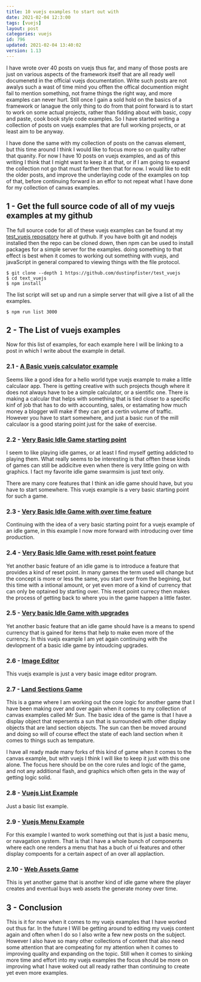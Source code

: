 ```yaml
---
title: 10 vuejs examples to start out with
date: 2021-02-04 12:3:00
tags: [vuejs]
layout: post
categories: vuejs
id: 796
updated: 2021-02-04 13:40:02
version: 1.13
---
```


I have wrote over 40 posts on vuejs thus far, and many of those posts are just on various aspects of the framework itself that are all ready well documenetd in the official vuejs documentation. Write such posts are not awalys such a wast of time mind you offten the offical documention might fail to mention something, not frame things the right way, and more examples can never hurt. Still once I gain a sold hold on the basics of a framework or lanague the only thing to do from that point forward is to start to work on some actual projects, rather than fidding about with basic, copy and paste, cook book style code examples. So I have started writing a collection of posts on vuejs examples that are full working projects, or at least aim to be anyway.

I have done the same with my collection of posts on the canvas element, but this time around I think I would like to focus more so on quality rather that quanity. For now I have 10 posts on vuejs examples, and as of this writing I think that I might want to keep it at that, or if I am going to expand the collection not go that must farther then that for now. I would like to edit the older posts, and improve the underlaying code of the examples on top of that, before continuing forward in an effor to not repeat what I have done for my collection of canvas examples.

<!-- more -->

## 1 - Get the full source code of all of my vuejs examples at my github

The full source code for all of these vuejs examples can be found at my [test\_vuejs reposatory](https://github.com/dustinpfister/test_vuejs) here at guthub. If you have bolth git and nodejs installed then the repo can be cloned down, then npm can be used to install packages for a simple server for the examples. doing something to that effect is best when it comes to working out something with vuejs, and javaScript in general compared to viewing things with the file protocol.

```
$ git clone --depth 1 https://github.com/dustinpfister/test_vuejs
$ cd text_vuejs
$ npm install
```

The list script will set up and run a simple server that will give a list of all the examples.

```
$ npm run list 3000
```

## 2 - The List of vuejs examples

Now for this list of examples, for each example here I will be linking to a post in which I write about the example in detail.

### 2.1 - [A Basic vuejs calculator example](/2020/02/14/vuejs-example-calculator)

Seems like a good idea for a hello world type vuejs example to make a little calculaor app. There is getting creative with such projects though where it does not always have to be a simple calculator, or a sientific one. There is making a calcular that helps with something that is tied closer to a specific kinf of job that has to do with accounting, sales, or estamating how much money a blogger will make if they can get a certin volume of traffic. However you have to start somewhere, and just a basic run of the mill calculaor is a good staring point just for the sake of exercise.

### 2.2 - [Very Basic Idle Game starting point](/2021/01/25/vuejs-example-idle-game)

I seem to like playing idle games, or at least I find myself getting addicted to playing them. What really seems to be interesting is that offten these kinds of games can still be addicitve even when there is very little going on with graphics. I fact my favorite idle game swarmsim is just text only.

There are many core features that I think an idle game should have, but you have to start somewhere. This vuejs example is a very basic starting point for such a game.

### 2.3 - [Very Basic Idle Game with over time feature](/2021/01/26/vuejs-example-idle-game-over-time)

Continuing with the idea of a very basic starting point for a vuejs example of an idle game, in this example I now more forward with introducing over time production.


### 2.4 - [Very Basic Idle Game with reset point feature](/2021/01/28/vuejs-example-idle-game-reset)

Yet another basic feature of an idle game is to introduce a feature that provides a kind of reset point. In many games the term used will change but the concept is more or less the same, you start over from the begining, but this time with a intional amount, or yet even more of a kind of currency that can only be optained by starting over. This reset point currecy then makes the process of getting back to where you in the game happen a little faster.

### 2.5 - [Very basic Idle Game with upgrades](/2021/01/27/vuejs-example-idle-game-upgrades/)

Yet another basic feature that an idle game should have is a means to spend currency that is gained for items that help to make even more of the currency. In this vuejs example I am yet again continuing with the devlopment of a basic idle game by intoudcing upgrades.

### 2.6 - [Image Editor](/2020/07/27/vuejs-example-image-edit)

This vuejs example is just a very basic image editor program.

### 2.7 - [Land Sections Game](/2021/02/02/vuejs-example-land-sections/)

This is a game where I am working out the core logic for another game that I have been making over and over again when it comes to my collection of canvas examples called Mr Sun. The basic idea of the game is that I have a display object that repersents a sun that is surrounded with other display objects that are land section objects. The sun can then be moved around and doing so will of course effect the state of each land section when it comes to things such as tempature.

I have all ready made many forks of this kind of game when it comes to the canvas example, but with vuejs I think I will like to keep it just with this one alone. The focus here should be on the core rules and logic of the game, and not any additional flash, and graphics which often gets in the way of getting logic solid.

### 2.8 - [Vuejs List Example](/2020/02/18/vuejs-example-list/)

Just a basic list example.

### 2.9 - [Vuejs Menu Example](/2021/02/01/vuejs-example-menu/)

For this example I wanted to work something out that is just a basic menu, or navagation system. That is that I have a whole bunch of components where each one renders a menu that has a buch of ui features and other display compoents for a certain aspect of an over all applaction.

### 2.10 - [Web Assets Game](/2021/02/03/vuejs-example-web-assets/)

This is yet another game that is another kind of idle game where the player creates and eventual buys web assets the generate money over time.

## 3 - Conclusion

This is it for now when it comes to my vuejs examples that I have worked out thus far. In the future I Will be getting around to editing my vuejs content again and often when I do so I also write a few new posts on the subject. However I also have so many other collections of content that also need some attention that are compeating for my attention when it comes to improving quality and expanding on the topic. Still when it comes to sinking more time and effort into my vuejs examples the focus should be more on improving what I have woked out all ready rather than continuing to create yet even more examples.

